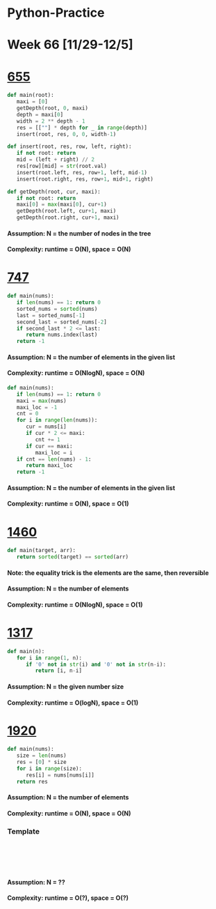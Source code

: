 # Python-Practice

# Week 66 [11/29-12/5]

# [655](https://leetcode.com/problems/print-binary-tree/)
```python
def main(root):
   maxi = [0]
   getDepth(root, 0, maxi)
   depth = maxi[0]
   width = 2 ** depth - 1
   res = [[""] * depth for _ in range(depth)]
   insert(root, res, 0, 0, width-1)

def insert(root, res, row, left, right):
   if not root: return
   mid = (left + right) // 2
   res[row][mid] = str(root.val)
   insert(root.left, res, row+1, left, mid-1)
   insert(root.right, res, row+1, mid+1, right)

def getDepth(root, cur, maxi):
   if not root: return
   maxi[0] = max(maxi[0], cur+1)
   getDepth(root.left, cur+1, maxi)
   getDepth(root.right, cur+1, maxi)
```
#### Assumption: N = the number of nodes in the tree
#### Complexity: runtime = O(N), space = O(N)

# [747](https://leetcode.com/problems/largest-number-at-least-twice-of-others/)
```python
def main(nums):
   if len(nums) == 1: return 0
   sorted_nums = sorted(nums)
   last = sorted_nums[-1]
   second_last = sorted_nums[-2]
   if second_last * 2 <= last:
      return nums.index(last)
   return -1
```
#### Assumption: N = the number of elements in the given list
#### Complexity: runtime = O(NlogN), space = O(N)
```python
def main(nums):
   if len(nums) == 1: return 0
   maxi = max(nums)
   maxi_loc = -1
   cnt = 0
   for i in range(len(nums)):
      cur = nums[i]
      if cur * 2 <= maxi:
         cnt += 1
      if cur == maxi:
         maxi_loc = i
   if cnt == len(nums) - 1:
      return maxi_loc
   return -1
```
#### Assumption: N = the number of elements in the given list
#### Complexity: runtime = O(N), space = O(1)

# [1460](https://leetcode.com/problems/make-two-arrays-equal-by-reversing-sub-arrays/)
```python
def main(target, arr):
   return sorted(target) == sorted(arr)
```
#### Note: the equality trick is the elements are the same, then reversible
#### Assumption: N = the number of elements
#### Complexity: runtime = O(NlogN), space = O(1)

# [1317](https://leetcode.com/problems/convert-integer-to-the-sum-of-two-no-zero-integers/)
```python
def main(n):
   for i in range(1, n):
      if '0' not in str(i) and '0' not in str(n-i):
         return [i, n-i]
```
#### Assumption: N = the given number size
#### Complexity: runtime = O(logN), space = O(1)

# [1920](https://leetcode.com/problems/build-array-from-permutation/)
```python
def main(nums):
   size = len(nums)
   res = [0] * size
   for i in range(size):
      res[i] = nums[nums[i]]
   return res
```
#### Assumption: N = the number of elements
#### Complexity: runtime = O(N), space = O(N)

### Template
# []()
```sql
```

# []()
```python
```
#### Assumption: N = ??
#### Complexity: runtime = O(?), space = O(?)
